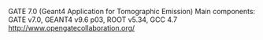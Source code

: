 GATE 7.0 (Geant4 Application for Tomographic Emission)
Main components: GATE v7.0, GEANT4 v9.6 p03, ROOT v5.34, GCC 4.7
http://www.opengatecollaboration.org/

